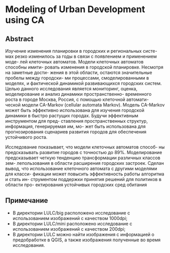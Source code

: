 # Modeling of Urban Development using CA

## Abstract
Изучение изменения планировки в городских и региональных систе-
мах резко изменилось за годы в связи с появлением и применением моде-
лей клеточных автоматов. Модели клеточных автоматов способны имити-
ровать изменения в городской планировке. Несмотря на заметные дости-
жения в этой области, остаются значительные пробелы между городски-
ми процессами, смоделированными в моделях, и фактической динамикой
развивающихся городских систем. Целью данного исследования является
мониторинг, оценка, моделирование и анализ динамики пространственно-
временного роста в городе Москва, Россия, с помощью клеточной автомати-
ческой модели CA-Markov (cellular automata Markov). Модель CA-Markov
может быть эффективно использована для изучения городской динамики в
быстро растущих городах. Будучи эффективным инструментом для пред-
ставления пространственных структур, информация, генерируемая им, мо-
жет быть использована для прогнозирования сценариев развития городов
для обеспечения устойчивого роста.

Исследование показывает, что модели клеточных автоматов способ-
ны предсказывать развитие городов с точностью до 89%. Моделирование
предсказывает четкую тенденцию трансформации различных классов зем-
лепользования в области расширения городских застроек. Сделан вывод,
что использование клеточного автомата с другими моделями для класси-
фикации может повысить эффективность работы алгоритма и стать ин-
струментом поддержки принятия решений для политиков в области про-
ектирования устойчивых городских сред обитания

## Примечание 
* В директории LULC/big расположено исследование с использованием изображений с качеством 1000dpi;
* В директории LULC/mini расположено исследование с использованием изображений с качеством 200dpi;
* В директории LULC можно найти изображения с информацией о предобработке в QGIS, а также изображения полученные во время исследования.
